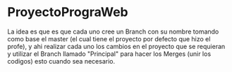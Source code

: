 # ProyectoPrograWeb

La idea es que es que cada uno cree un Branch con su nombre tomando como base el master (el cual tiene el proyecto por defecto que hizo el profe), y ahi realizar cada uno los cambios en el proyecto que se requieran y utilizar el Branch llamado "Principal" para hacer los Merges (unir los codigos) esto cuando sea necesario.
